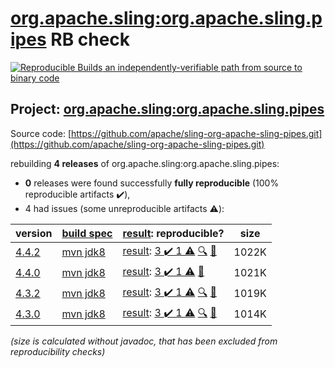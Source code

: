 [org.apache.sling:org.apache.sling.pipes](https://search.maven.org/artifact/org.apache.sling/org.apache.sling.pipes/) RB check
=======

[![Reproducible Builds](https://reproducible-builds.org/images/logos/rb.svg) an independently-verifiable path from source to binary code](https://reproducible-builds.org/)

## Project: [org.apache.sling:org.apache.sling.pipes](https://search.maven.org/artifact/org.apache.sling/org.apache.sling.pipes/)

Source code: [https://github.com/apache/sling-org-apache-sling-pipes.git](https://github.com/apache/sling-org-apache-sling-pipes.git)

rebuilding **4 releases** of org.apache.sling:org.apache.sling.pipes:
- **0** releases were found successfully **fully reproducible** (100% reproducible artifacts :heavy_check_mark:),
- 4 had issues (some unreproducible artifacts :warning:):

| version | [build spec](/BUILDSPEC.md) | [result](https://reproducible-builds.org/docs/jvm/): reproducible? | size |
| -- | --------- | ------ | -- |
| [4.4.2](https://search.maven.org/artifact/org.apache.sling/org.apache.sling.pipes/4.4.2/pom) | [mvn jdk8](org.apache.sling.pipes-4.4.2.buildspec) | [result](org.apache.sling.pipes-4.4.2.buildinfo): [3 :heavy_check_mark:  1 :warning:](org.apache.sling.pipes-4.4.2.buildcompare) [:mag:](org.apache.sling.pipes-4.4.2.diffoscope) [:memo:](https://issues.apache.org/jira/browse/SM-5021) | 1022K |
| [4.4.0](https://search.maven.org/artifact/org.apache.sling/org.apache.sling.pipes/4.4.0/pom) | [mvn jdk8](org.apache.sling.pipes-4.4.0.buildspec) | [result](org.apache.sling.pipes-4.4.0.buildinfo): [3 :heavy_check_mark:  1 :warning:](org.apache.sling.pipes-4.4.0.buildcompare) [:memo:](https://issues.apache.org/jira/browse/SM-5021) | 1021K |
| [4.3.2](https://search.maven.org/artifact/org.apache.sling/org.apache.sling.pipes/4.3.2/pom) | [mvn jdk8](org.apache.sling.pipes-4.3.2.buildspec) | [result](org.apache.sling.pipes-4.3.2.buildinfo): [3 :heavy_check_mark:  1 :warning:](org.apache.sling.pipes-4.3.2.buildcompare) [:mag:](org.apache.sling.pipes-4.3.2.diffoscope) [:memo:](https://issues.apache.org/jira/browse/SM-5021) | 1019K |
| [4.3.0](https://search.maven.org/artifact/org.apache.sling/org.apache.sling.pipes/4.3.0/pom) | [mvn jdk8](org.apache.sling.pipes-4.3.0.buildspec) | [result](org.apache.sling.pipes-4.3.0.buildinfo): [3 :heavy_check_mark:  1 :warning:](org.apache.sling.pipes-4.3.0.buildcompare) [:mag:](org.apache.sling.pipes-4.3.0.diffoscope) [:memo:](https://issues.apache.org/jira/browse/SM-5021) | 1014K |

<i>(size is calculated without javadoc, that has been excluded from reproducibility checks)</i>
